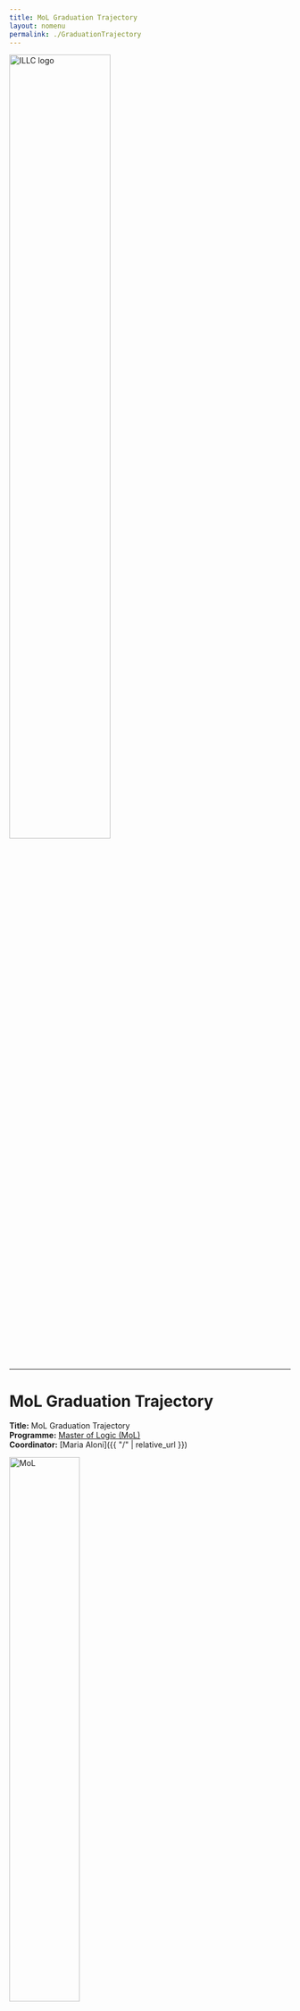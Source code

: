 ```yaml
---
title: MoL Graduation Trajectory
layout: nomenu
permalink: ./GraduationTrajectory
---
```


<a href="https://www.illc.uva.nl" target="_blank">
  <img src="{{ site.baseurl }}/style/illclogo.png" alt="ILLC logo" width="60%" class="illclogo"/>
</a>
<hr/>

# MoL Graduation Trajectory

**Title:** MoL Graduation Trajectory<br>
**Programme:** [Master of Logic (MoL)](https://msclogic.illc.uva.nl)<br>
**Coordinator:** [Maria Aloni]({{ "/" | relative_url }})<br>

<a href="https://msclogic.illc.uva.nl" target="_blank">
  <img src="{{ site.baseurl }}/resources/MoL.png" alt="MoL" width="50%" class="MoL"/>
</a>


## Course description
The goal of the MoL graduation trajectory is to provide 2nd year MoL students information and extra support in their final year. It includes a number of **information meetings** (on MoL graduation procedure, PhD applications, life after ILLC), some **trainings** (how to write a cv/research proposal, how to write a MoL thesis), and a number of sessions where ILLC researchers present **possible thesis topics** to the graduating students. The trajectory further includes two kinds of **student presentations**:  

* MoL thesis presentations (mandatory for graduating students, where students present their ongoing thesis project to the ILLC community) 
* January presentations (more informal where students present their thesis topic to each other)

NOTE: The trajectory is designed for 2nd year MoL students who intend to graduate in the second semester. But also for students starting their thesis writing semester in September, who intend to graduate in the first semester. Students from other cohorts or Logic Year students are also welcome to attend the sessions (in particular the research units presentations). Also 2nd year students who intend to take an extra semester can follow the trajectory this year [advisable for those components that will come too late for them next year such as the research seminars, the January presentations, how to write a MoL thesis] but will have to do their MoL thesis presentation in the next fall.


## Schedule 2025/26 (subject to change)
The lectures are schedules on Wednesday, 5-7pm in room SP C1.112

### 1st Period   		 	 
* Wed, 3 Sep: no class
* Wed, 10 Sep: no class  
* Wed, 17 Sep: Introduction (Maria Aloni) & info on PhD applications    		 
* Wed, 24 Sep: no class            
* Wed, 1 Oct:  no class   
* Wed, 8 Oct:  Presentations of possible thesis topics (ILLC researchers) 
* Wed, 15 Oct: Presentations of possible thesis topics (ILLC researchers)  
* Wed, 22 Oct: no class (exam week)    	 

### 2nd Period
* Wed, 29 Oct: Plenary MoL thesis presentations (students graduating in Semester 1)
* Wed, 5 Nov:  Plenary MoL thesis presentations (students graduating in Semester 1) 
* Wed, 12 Nov: How to write a research proposal (Arianna Betti)  [NB: we start at 17.30]
* Wed, 19 Nov:  no class 
* Wed, 26 Nov:  no class
* Wed, 3 Dec:   MoL course presentations for second semester   (TBC)
* Wed, 9 Dec:  MoL January project presentations  (TBC)
* Wed, 17 Dec: no class (exam week)

### 3rd Period
* Wed, 7 Jan:  no class
* Wed, 14 Jan: no class   
* Wed, 21 Jan: student topic presentations 
* Wed, 28 Jan: student topic presentations 

### 4th Period
* Wed, 4 Feb: student topic presentations
* Wed, 11 Feb: student topic presentations
* Wed, 18 Feb: no class
* Wed, 25 Feb: Scientific Integrity - Martin Stokhof  (TBC)
* Wed, 4 March: How to write a MoL thesis   (TBC)
* Wed, 11 March: no class
* Wed, 18 March: no class
* Wed, 25 March: no class 

### 5th Period 
* Wed, 1 April: Plenary MoL thesis presentations: Logic and Mathematics 
* Wed, 8 April: Plenary MoL thesis presentations: Logic and Computation  
* Wed, 15 April: Plenary MoL thesis presentations: Logic and Philosophy 
* Wed, 22 April: Plenary MoL thesis presentations: Logic and Language
* Mon, 18 May:  MoL June project presentations (TBC)
* Wed, 20 May:  MoL course presentations for first semester 26/27 (TBC)

[Schedule of 24/25]({{ "/GradTraj24_25" | relative_url }})
 
